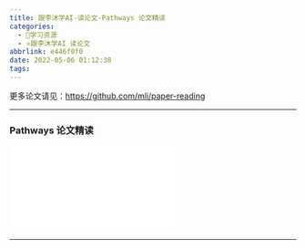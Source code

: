 ```yaml
---
title: 跟李沐学AI-读论文-Pathways 论文精读
categories:
  - 🌙学习资源
  - ⭐跟李沐学AI 读论文
abbrlink: e446f0f0
date: 2022-05-06 01:12:38
tags:
---
```


更多论文请见：<https://github.com/mli/paper-reading>

***

### Pathways 论文精读

<iframe src="//player.bilibili.com/player.html?aid=596075214&bvid=BV1xB4y1m7Xi&cid=586722632&page=1" scrolling="no" border="0" frameborder="no" framespacing="0" allowfullscreen="true"> </iframe>

<!--more-->

***
